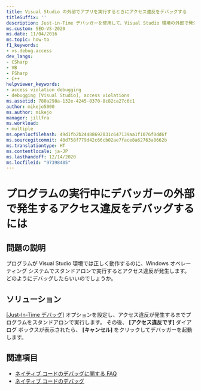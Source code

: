 ```yaml
---
title: Visual Studio の外部でアプリを実行するときにアクセス違反をデバッグする
titleSuffix: ''
description: Just-in-Time デバッガーを使用して、Visual Studio 環境の外部で発生するアクセス違反をデバッグします。
ms.custom: SEO-VS-2020
ms.date: 11/04/2016
ms.topic: how-to
f1_keywords:
- vs.debug.access
dev_langs:
- CSharp
- VB
- FSharp
- C++
helpviewer_keywords:
- access violation debugging
- debugging [Visual Studio], access violations
ms.assetid: 780a298a-132e-4245-8370-8c82ca27c6c1
author: mikejo5000
ms.author: mikejo
manager: jillfra
ms.workload:
- multiple
ms.openlocfilehash: 49d1fb2b24488692031c647139aa1f1076f0dd6f
ms.sourcegitcommit: 40d758f779d42c66cb02ae7face8a62763a8662b
ms.translationtype: HT
ms.contentlocale: ja-JP
ms.lasthandoff: 12/14/2020
ms.locfileid: "97398485"
---
```

# <a name="how-can-i-debug-access-violations-when-running-my-program-outside-the-debugger"></a>プログラムの実行中にデバッガーの外部で発生するアクセス違反をデバッグするには

## <a name="problem-description"></a>問題の説明
 プログラムが Visual Studio 環境では正しく動作するのに、Windows オペレーティング システムでスタンドアロンで実行するとアクセス違反が発生します。 どのようにデバッグしたらいいのでしょうか。

## <a name="solution"></a>ソリューション
 [[Just-In-Time デバッグ]](../debugger/just-in-time-debugging-in-visual-studio.md) オプションを設定し、アクセス違反が発生するまでプログラムをスタンドアロンで実行します。 その後、 **[アクセス違反です]** ダイアログ ボックスが表示されたら、 **[キャンセル]** をクリックしてデバッガーを起動します。

## <a name="see-also"></a>関連項目
- [ネイティブ コードのデバッグに関する FAQ](../debugger/debugging-native-code-faqs.md)
- [ネイティブ コードのデバッグ](../debugger/debugging-native-code.md)